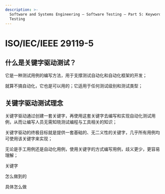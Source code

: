 ```yaml
---
description: >-
  Software and Systems Engineering — Software Testing — Part 5: Keyword-Driven
  Testing
---
```


# ISO/IEC/IEEE 29119-5

## 什么是关键字驱动测试？

它是一种测试用例的编写方法，用于支撑测试自动化和自动化框架的开发；

就算不搞自动化，它也是可以用的；它适用于任何测试级别和测试类型；

## 关键字驱动测试理念

关键字驱动通过创建一套关键字，再使用这套关键字去编写和实现自动化测试用例，从而让编写人员无需知晓测试编程与工具相关的知识；

关键字驱动的终极目标就是提供一套基础的、无二义性的关键字，几乎所有用例均可使用该关键字来实现；

无论是手工用例还是自动化用例，使用关键字的方式编写用例，歧义更少，更容易理解；

关键字

怎么做到的

具体怎么做

